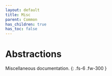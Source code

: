 ```yaml
---
layout: default
title: Misc
parent: Common
has_children: true
has_toc: false
---
```


# Abstractions

Miscellaneous documentation.
{: .fs-6 .fw-300 }
